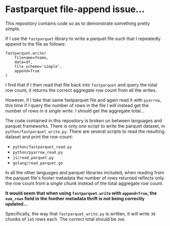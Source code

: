 # Fastparquet file-append issue...

This repository contains code so as to demonstrate something pretty simple. 

If I use the `fastparquet` library to write a parquet file such that I repeatedly append to the file as follows:

```
fastparquet.write(
    filename=fname, 
    data=df, 
    file_scheme='simple',
    append=True
)
```

I find that if I then read that file back into `fastparquet` and query the total row count, it returns the correct aggregate row count from all the writes. 

However, if I take that same fastparquet file and again read it with `pyarrow`, this time if I query the number of rows in the file I will instead get the number of rows _in a single write_. I should get the aggregate total...

The code contained in this repository is broken un between languages and parquet frameworks. There is only one script to write the parquet dataset, in `python/fastparquet_write.py`. There are several scripts to read the resulting dataset and print the row-count:

- `python/fastparquet_read.py`
- `python/pyarrow_read.py`
- `js/read_parquet.py`
- `golang/read_parquet.go`

In all the other languages and parquet libraries included, when reading from the parquet file's footer metadata the number of rows returned reflects only the row count from a _single chunk_ instead of the total aggregate row count. 

**It would seem that when using `fastparquet.write` with `append=True`, the `num_rows` field in the foother metadata thrift is not being correctly updated...**

Specifically, the way that `fastparquet_write.py`  is written, it will write `30` chunks of `1e5` rows each. The correct total should be `3e6`. 